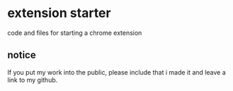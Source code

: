 <h1>extension starter</h1>
<p>code and files for starting a chrome extension</p>
<h2>notice</h2>
<p>If you put my work into the public, please include that i made it and leave a link to my github.</p>
